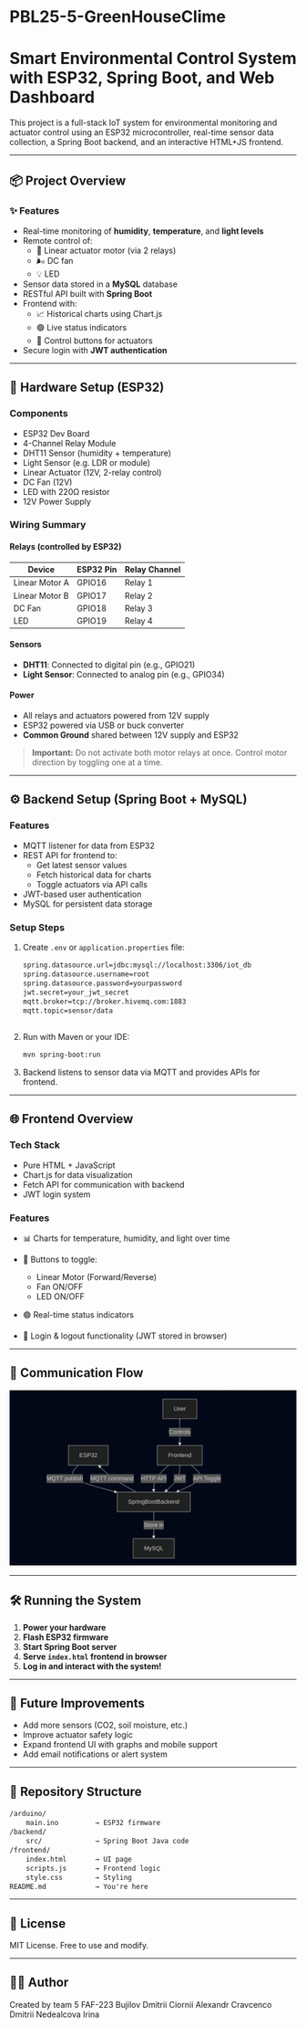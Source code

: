 # PBL25-5-GreenHouseClime
# Smart Environmental Control System with ESP32, Spring Boot, and Web Dashboard

This project is a full-stack IoT system for environmental monitoring and actuator control using an ESP32 microcontroller, real-time sensor data collection, a Spring Boot backend, and an interactive HTML+JS frontend.

---

## 📦 Project Overview

### ✨ Features
- Real-time monitoring of **humidity**, **temperature**, and **light levels**
- Remote control of:
  - 🔄 Linear actuator motor (via 2 relays)
  - 🌬️ DC fan
  - 💡 LED
- Sensor data stored in a **MySQL** database
- RESTful API built with **Spring Boot**
- Frontend with:
  - 📈 Historical charts using Chart.js
  - 🟢 Live status indicators
  - 🔘 Control buttons for actuators
- Secure login with **JWT authentication**

---

## 🔌 Hardware Setup (ESP32)

### Components
- ESP32 Dev Board
- 4-Channel Relay Module
- DHT11 Sensor (humidity + temperature)
- Light Sensor (e.g. LDR or module)
- Linear Actuator (12V, 2-relay control)
- DC Fan (12V)
- LED with 220Ω resistor
- 12V Power Supply

### Wiring Summary

#### Relays (controlled by ESP32)
| Device            | ESP32 Pin | Relay Channel |
|------------------|-----------|---------------|
| Linear Motor A    | GPIO16    | Relay 1       |
| Linear Motor B    | GPIO17    | Relay 2       |
| DC Fan           | GPIO18    | Relay 3       |
| LED              | GPIO19    | Relay 4       |

#### Sensors
- **DHT11**: Connected to digital pin (e.g., GPIO21)
- **Light Sensor**: Connected to analog pin (e.g., GPIO34)

#### Power
- All relays and actuators powered from 12V supply
- ESP32 powered via USB or buck converter
- **Common Ground** shared between 12V supply and ESP32

> **Important:** Do not activate both motor relays at once. Control motor direction by toggling one at a time.

---

## ⚙️ Backend Setup (Spring Boot + MySQL)

### Features
- MQTT listener for data from ESP32
- REST API for frontend to:
  - Get latest sensor values
  - Fetch historical data for charts
  - Toggle actuators via API calls
- JWT-based user authentication
- MySQL for persistent data storage

### Setup Steps
1. Create `.env` or `application.properties` file:
   ```properties
   spring.datasource.url=jdbc:mysql://localhost:3306/iot_db
   spring.datasource.username=root
   spring.datasource.password=yourpassword
   jwt.secret=your_jwt_secret
   mqtt.broker=tcp://broker.hivemq.com:1883
   mqtt.topic=sensor/data


2. Run with Maven or your IDE:

   ```bash
   mvn spring-boot:run
   ```

3. Backend listens to sensor data via MQTT and provides APIs for frontend.

---

## 🌐 Frontend Overview

### Tech Stack

* Pure HTML + JavaScript
* Chart.js for data visualization
* Fetch API for communication with backend
* JWT login system

### Features

* 📊 Charts for temperature, humidity, and light over time
* 🔘 Buttons to toggle:

    * Linear Motor (Forward/Reverse)
    * Fan ON/OFF
    * LED ON/OFF
* 🟢 Real-time status indicators
* 🔐 Login & logout functionality (JWT stored in browser)

---

## 📡 Communication Flow

![img.png](img.png)

---

## 🛠️ Running the System

1. **Power your hardware**
2. **Flash ESP32 firmware**
3. **Start Spring Boot server**
4. **Serve `index.html` frontend in browser**
5. **Log in and interact with the system!**

---

## 🧪 Future Improvements

* Add more sensors (CO2, soil moisture, etc.)
* Improve actuator safety logic
* Expand frontend UI with graphs and mobile support
* Add email notifications or alert system

---

## 📁 Repository Structure

```
/arduino/
    main.ino         → ESP32 firmware
/backend/
    src/             → Spring Boot Java code
/frontend/
    index.html       → UI page
    scripts.js       → Frontend logic
    style.css        → Styling
README.md            → You're here
```

---

## 📜 License

MIT License. Free to use and modify.

---

## 👨‍💻 Author

Created by team 5 FAF-223
Bujilov Dmitrii
Ciornii Alexandr
Cravcenco Dmitrii
Nedealcova Irina





